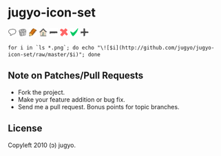 jugyo-icon-set
=====

![comment.png](http://github.com/jugyo/jugyo-icon-set/raw/master/comment.png)
![delete.png](http://github.com/jugyo/jugyo-icon-set/raw/master/delete.png)
![edit.png](http://github.com/jugyo/jugyo-icon-set/raw/master/edit.png)
![home.png](http://github.com/jugyo/jugyo-icon-set/raw/master/home.png)
![minus.png](http://github.com/jugyo/jugyo-icon-set/raw/master/minus.png)
![ng.png](http://github.com/jugyo/jugyo-icon-set/raw/master/ng.png)
![ok.png](http://github.com/jugyo/jugyo-icon-set/raw/master/ok.png)
![plus.png](http://github.com/jugyo/jugyo-icon-set/raw/master/plus.png)

    for i in `ls *.png`; do echo "\![$i](http://github.com/jugyo/jugyo-icon-set/raw/master/$i)"; done

Note on Patches/Pull Requests
----

* Fork the project.
* Make your feature addition or bug fix.
* Send me a pull request. Bonus points for topic branches.

License
------
Copyleft 2010 (ɔ) jugyo.
